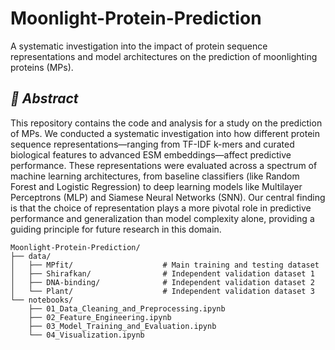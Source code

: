 # Moonlight-Protein-Prediction
A systematic investigation into the impact of protein sequence representations and model architectures on the prediction of moonlighting proteins (MPs).

## *📖 Abstract*
This repository contains the code and analysis for a study on the prediction of MPs. We conducted a systematic investigation into how different protein sequence representations—ranging from TF-IDF k-mers and curated biological features to advanced ESM embeddings—affect predictive performance. These representations were evaluated across a spectrum of machine learning architectures, from baseline classifiers (like Random Forest and Logistic Regression) to deep learning models like Multilayer Perceptrons (MLP) and Siamese Neural Networks (SNN). Our central finding is that the choice of representation plays a more pivotal role in predictive performance and generalization than model complexity alone, providing a guiding principle for future research in this domain.

```
Moonlight-Protein-Prediction/
├── data/
│   ├── MPfit/                    # Main training and testing dataset
│   ├── Shirafkan/                # Independent validation dataset 1
│   ├── DNA-binding/              # Independent validation dataset 2
│   └── Plant/                    # Independent validation dataset 3
└── notebooks/
    ├── 01_Data_Cleaning_and_Preprocessing.ipynb
    ├── 02_Feature_Engineering.ipynb
    ├── 03_Model_Training_and_Evaluation.ipynb
    └── 04_Visualization.ipynb
```


